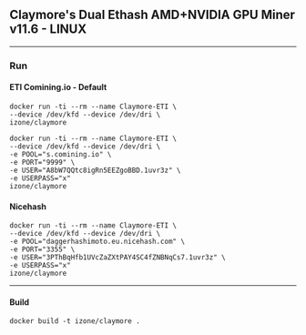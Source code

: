 ## Claymore's Dual Ethash AMD+NVIDIA GPU Miner v11.6 - LINUX
-----

### Run

#### ETI Comining.io - Default
```
docker run -ti --rm --name Claymore-ETI \
--device /dev/kfd --device /dev/dri \
izone/claymore
```
```
docker run -ti --rm --name Claymore-ETI \
--device /dev/kfd --device /dev/dri \
-e POOL="s.comining.io" \
-e PORT="9999" \
-e USER="A8bW7QQtc8igRn5EEZgoBBD.1uvr3z" \
-e USERPASS="x"
izone/claymore
```

#### Nicehash 
```
docker run -ti --rm --name Claymore-ETI \
--device /dev/kfd --device /dev/dri \
-e POOL="daggerhashimoto.eu.nicehash.com" \
-e PORT="3355" \
-e USER="3PThBqHfb1UVcZaZXtPAY4SC4fZNBNqCs7.1uvr3z" \
-e USERPASS="x"
izone/claymore
```

-----
#### Build
```
docker build -t izone/claymore .
```

